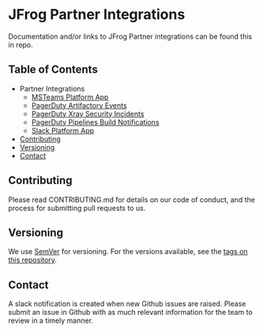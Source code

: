 # JFrog Partner Integrations

Documentation and/or links to JFrog Partner integrations can be found this in repo.


## Table of Contents
   * Partner Integrations
     * [MSTeams Platform App](MSTeams/Platform/App/README.md)
     * [PagerDuty Artifactory Events](PagerDuty/Artifactory/README.md)
     * [PagerDuty Xray Security Incidents](PagerDuty/Xray/SecurityIncidents/README.md)
     * [PagerDuty Pipelines Build Notifications](PagerDuty/Pipelines/BuildNotifications/README.md)
     * [Slack Platform App](Slack/Platform/README.md)
   * [Contributing](#contributing)
   * [Versioning](#versioning)
   * [Contact](#contact)

## Contributing
Please read CONTRIBUTING.md for details on our code of conduct, and the process for submitting pull requests to us.

## Versioning
We use [SemVer](http://semver.org/) for versioning. For the versions available, see the [tags on this repository](https://github.com/your/project/tags).

## Contact
A slack notification is created when new Github issues are raised. Please submit an issue in Github with as much relevant information for the team to review in a timely manner.
